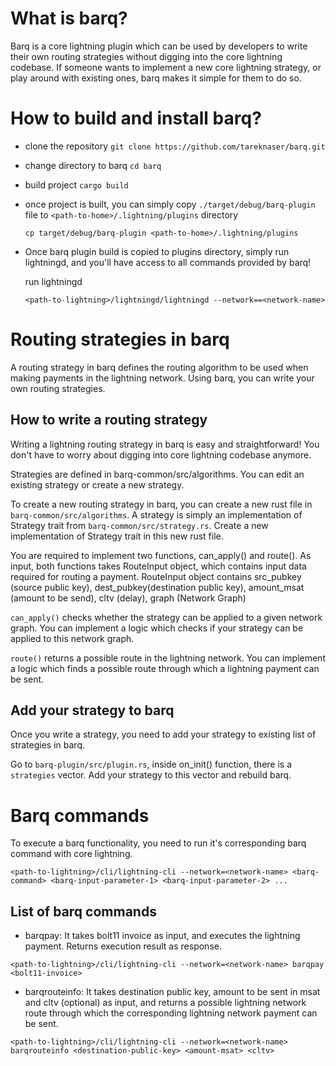 # What is barq?

Barq is a core lightning plugin which can be used by developers to write their own routing strategies without digging 
into the core lightning codebase. If someone wants to implement a new core lightning strategy, or play around with 
existing ones, barq makes it simple for them to do so.


# How to build and install barq?

- clone the repository
```git clone https://github.com/tareknaser/barq.git```

- change directory to barq
```cd barq```

- build project
```cargo build```

- once project is built, you can simply copy ```./target/debug/barq-plugin``` file to ```<path-to-home>/.lightning/plugins``` directory

    ```cp target/debug/barq-plugin <path-to-home>/.lightning/plugins```

- Once barq plugin build is copied to plugins directory, simply run lightningd, and you'll have access to all commands provided by barq!

    run lightningd

    ```<path-to-lightning>/lightningd/lightningd --network==<network-name>```
    
# Routing strategies in barq

A routing strategy in barq defines the routing algorithm to be used when making payments in the lightning network. Using barq, you can write your own routing strategies.

## How to write a routing strategy

Writing a lightning routing strategy in barq is easy and straightforward! You don't have to worry about digging into core lightning codebase anymore. 

Strategies are defined in barq-common/src/algorithms. You can edit an existing strategy or create a new strategy.

To create a new routing strategy in barq, you can create a new rust file in ```barq-common/src/algorithms```. A strategy is simply an implementation of Strategy trait from ```barq-common/src/strategy.rs```. Create a new implementation of Strategy trait in this new rust file.

You are required to implement two functions, can_apply() and route(). As input, both functions takes RouteInput object, which contains input data required for routing a payment. RouteInput object contains src_pubkey (source public key), dest_pubkey(destination public key), amount_msat (amount to be send), cltv (delay), graph (Network Graph) 

```can_apply()``` checks whether the strategy can be applied to a given network graph. You can implement a logic which checks if your strategy can be applied to this network graph.


```route()``` returns a possible route in the lightning network. You can implement a logic which finds a possible route through which a lightning payment can be sent.

## Add your strategy to barq

Once you write a strategy, you need to add your strategy to existing list of strategies in barq. 

Go to ```barq-plugin/src/plugin.rs```, inside on_init() function, there is a ```strategies``` vector. Add your strategy to this vector and rebuild barq. 

# Barq commands

To execute a barq functionality, you need to run it's corresponding barq command with core lightning. 

```<path-to-lightning>/cli/lightning-cli --network=<network-name> <barq-command> <barq-input-parameter-1> <barq-input-parameter-2> ...```

## List of barq commands

- barqpay: It takes bolt11 invoice as input, and executes the lightning payment. Returns execution result as response.

```<path-to-lightning>/cli/lightning-cli --network=<network-name> barqpay <bolt11-invoice>```

- barqrouteinfo: It takes destination public key, amount to be sent in msat and cltv (optional) as input, and returns a possible lightning network route through which the corresponding lightning network payment can be sent. 

```<path-to-lightning>/cli/lightning-cli --network=<network-name> barqrouteinfo <destination-public-key> <amount-msat> <cltv>```
